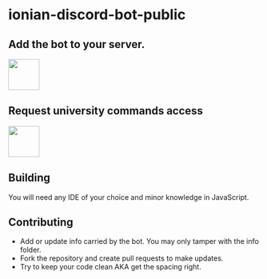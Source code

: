 # ionian-discord-bot-public

## Add the bot to your server.
[<img src="https://i.imgur.com/RUsiygX.png" width="62" height="62"/>](https://discord.com/api/oauth2/authorize?client_id=746639303899349043&permissions=0&scope=bot)

## Request university commands access

[<img src="https://cdn.icon-icons.com/icons2/1476/PNG/512/discord_101785.png" width="62" height="62"/>](https://discord.gg/uEypK8E)

## Building

You will need any IDE of your choice and minor knowledge in JavaScript.

## Contributing

- Add or update info carried by the bot. You may only tamper with the info folder.
- Fork the repository and create pull requests to make updates.
- Try to keep your code clean AKA get the spacing right.
